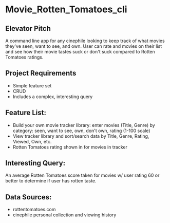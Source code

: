 Movie_Rotten_Tomatoes_cli
==============

## Elevator Pitch
A command line app for any cinephile looking to keep track of what movies they've seen,
want to see, and own. User can rate and movies on their list and see how their movie tastes
suck or don't suck compared to Rotten Tomatoes ratings.

## Project Requirements

  * Simple feature set
  * CRUD
  * Includes a complex, interesting query

## Feature List:

   * Build your own movie tracker library: enter movies (Title, Genre)
     by category: seen, want to see, own, don't own, rating (1-100 scale)
   * View tracker library and sort/search data by Title, Genre,
     Rating, Viewed, Own, etc.
   * Rotten Tomatoes rating shown in for movies in tracker

## Interesting Query:

An average Rotten Tomatoes score taken for movies w/ user rating 60 or better
to determine if user has rotten taste.

## Data Sources:

   * rottentomatoes.com
   * cinephile personal collection and viewing history
